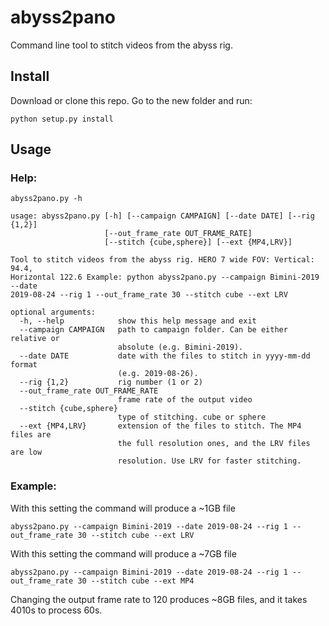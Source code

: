 # abyss2pano
Command line tool to stitch videos from the abyss rig.

## Install
Download or clone this repo. Go to the new folder and run:

```
python setup.py install
```

## Usage

### Help:

```
abyss2pano.py -h

usage: abyss2pano.py [-h] [--campaign CAMPAIGN] [--date DATE] [--rig {1,2}]
                     [--out_frame_rate OUT_FRAME_RATE]
                     [--stitch {cube,sphere}] [--ext {MP4,LRV}]

Tool to stitch videos from the abyss rig. HERO 7 wide FOV: Vertical: 94.4,
Horizontal 122.6 Example: python abyss2pano.py --campaign Bimini-2019 --date
2019-08-24 --rig 1 --out_frame_rate 30 --stitch cube --ext LRV

optional arguments:
  -h, --help            show this help message and exit
  --campaign CAMPAIGN   path to campaign folder. Can be either relative or
                        absolute (e.g. Bimini-2019).
  --date DATE           date with the files to stitch in yyyy-mm-dd format
                        (e.g. 2019-08-26).
  --rig {1,2}           rig number (1 or 2)
  --out_frame_rate OUT_FRAME_RATE
                        frame rate of the output video
  --stitch {cube,sphere}
                        type of stitching. cube or sphere
  --ext {MP4,LRV}       extension of the files to stitch. The MP4 files are
                        the full resolution ones, and the LRV files are low
                        resolution. Use LRV for faster stitching.

```

### Example:

With this setting the command will produce a ~1GB file
```
abyss2pano.py --campaign Bimini-2019 --date 2019-08-24 --rig 1 --out_frame_rate 30 --stitch cube --ext LRV
```

With this setting the command will produce a ~7GB file
```
abyss2pano.py --campaign Bimini-2019 --date 2019-08-24 --rig 1 --out_frame_rate 30 --stitch cube --ext MP4
```
Changing the output frame rate to 120 produces ~8GB files, and it takes 4010s to process 60s.